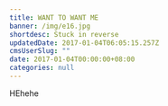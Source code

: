 ```yaml
---
title: WANT TO WANT ME
banner: /img/e16.jpg
shortdesc: Stuck in reverse
updatedDate: 2017-01-04T06:05:15.257Z
cmsUserSlug: ""
date: 2017-01-04T00:00:00+08:00
categories: null
---
```


HEhehe